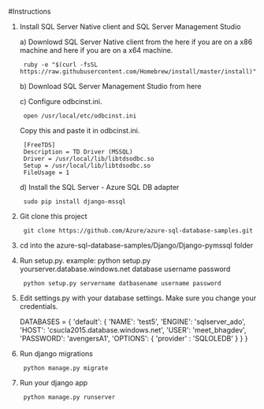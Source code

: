 #Instructions



1. Install SQL Server Native client and SQL Server Management Studio

	a) Downlowd SQL Server Native client from the here if you are on a x86 machine and here if you are on a x64 machine.

        ruby -e "$(curl -fsSL https://raw.githubusercontent.com/Homebrew/install/master/install)"

	b) Download SQL Server Management Studio from here      
		
	c) Configure odbcinst.ini.  
	
		open /usr/local/etc/odbcinst.ini	

	Copy this and paste it in odbcinst.ini.
	
		[FreeTDS]
		Description = TD Driver (MSSQL)
		Driver = /usr/local/lib/libtdsodbc.so
		Setup = /usr/local/lib/libtdsodbc.so
		FileUsage = 1
	

	d) Install the SQL Server - Azure SQL DB adapter

        sudo pip install django-mssql


2. Git clone this project


        git clone https://github.com/Azure/azure-sql-database-samples.git


3. cd into the azure-sql-database-samples/Django/Django-pymssql folder


4. Run setup.py. example: python setup.py yourserver.database.windows.net database username password


        python setup.py servername datbasename username password
        
        
   
5. Edit settings.py with your database settings. Make sure you change your credentials.
        
        
	DATABASES = {
	    'default': {
	        'NAME': 'test5',
	        'ENGINE': 'sqlserver_ado',
	        'HOST': 'csucla2015.database.windows.net',
	        'USER': 'meet_bhagdev',
	        'PASSWORD': 'avengersA1',
	        'OPTIONS': {
	            'provider' : 'SQLOLEDB'
	        }
	    }
	}




7. Run django migrations

        python manage.py migrate

7. Run your django app

        python manage.py runserver



	


